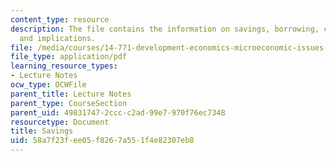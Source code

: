```yaml
---
content_type: resource
description: The file contains the information on savings, borrowing, credit, poverty,
  and implications.
file: /media/courses/14-771-development-economics-microeconomic-issues-and-policy-models-fall-2008/58a7f23fee05f8267a551f4e82307eb8_lec23.pdf
file_type: application/pdf
learning_resource_types:
- Lecture Notes
ocw_type: OCWFile
parent_title: Lecture Notes
parent_type: CourseSection
parent_uid: 49831747-2ccc-c2ad-99e7-970f76ec7348
resourcetype: Document
title: Savings
uid: 58a7f23f-ee05-f826-7a55-1f4e82307eb8
---
```

